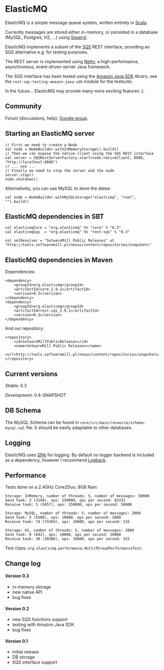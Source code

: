 ElasticMQ
=========

ElasticMQ is a simple message queue system, written entirely in [Scala](http://scala-lang.org).

Currently messages are stored either in-memory, or persisted in a database (MySQL, Postgres, H2, ...)
using [Squeryl](http://squeryl.org/).

ElasticMQ implements a subset of the [SQS](http://aws.amazon.com/sqs/) REST interface,
providing an SQS alternative e.g. for testing purposes.

The REST server is implemented using [Netty](http://www.jboss.org/netty), a high-performance,
asynchronous, event-driven server Java framework.

The SQS interface has been tested using the [Amazon Java SDK](http://aws.amazon.com/sdkforjava/) library;
see the `rest-sqs-testing-amazon-java-sdk` module for the testsuite.

In the future... ElasticMQ may provide many more exciting features :).

Community
---------

Forum (discussions, help): [Google group](https://groups.google.com/forum/?fromgroups#!forum/elasticmq).

Starting an ElasticMQ server
----------------------------

    // First we need to create a Node
    val node = NodeBuilder.withInMemoryStorage().build()
    // Then we can expose the native client using the SQS REST interface
    val server = SQSRestServerFactory.start(node.nativeClient, 8888, "http://localhost:8888")
    // ... use ...
    // Finally we need to stop the server and the node
    server.stop()
    node.shutdown()

Alternatively, you can use MySQL to store the datea:

    val node = NodeBuilder.withMySQLStorage("elasticmq", "root", "").build()

ElasticMQ dependencies in SBT
-----------------------------

    val elasticmqCore = "org.elasticmq" %% "core" % "0.3"
    val elasticmqSqs  = "org.elasticmq" %% "rest-sqs" % "0.3"

    val smlResolver = "SotwareMill Public Releases" at "http://tools.softwaremill.pl/nexus/content/repositories/snapshots"

ElasticMQ dependencies in Maven
-------------------------------

Dependencies:

    <dependency>
        <groupId>org.elasticmq</groupId>
        <artifactId>core_2.9.1</artifactId>
        <version>0.3</version>
    </dependency>
    <dependency>
        <groupId>org.elasticmq</groupId>
        <artifactId>rest-sqs_2.9.1</artifactId>
        <version>0.3</version>
    </dependency>

And our repository:

    <repository>
        <id>SotwareMillPublicReleases</id>
        <name>SotwareMill Public Releases</name>
        <url>http://tools.softwaremill.pl/nexus/content/repositories/snapshots/</url>
    </repository>

Current versions
--------

*Stable*: 0.3

*Development*: 0.4-SNAPSHOT

DB Schema
---------

The MySQL Schema can be found in `core/src/main/resource/schema-mysql.sql` file. It should be easily adaptable to
other databases.

Logging
-------

ElasticMQ uses [Slf4j](http://www.slf4j.org/) for logging. By default no logger backend is included as a dependency,
however I recommend [Logback](http://logback.qos.ch/).

Performance
-----------

Tests done on a 2.4GHz Core2Duo, 8GB Ram:

    Storage: InMemory, number of threads: 5, number of messages: 50000
    Send took: 3 (3140), ops: 250000, ops per second: 83333
    Receive took: 5 (5057), ops: 250000, ops per second: 50000

    Storage: MySQL, number of threads: 5, number of messages: 2000
    Send took: 5 (5500), ops: 10000, ops per second: 2000
    Receive took: 74 (74269), ops: 10000, ops per second: 135

    Storage: H2, number of threads: 5, number of messages: 2000
    Send took: 0 (841), ops: 10000, ops per second: 10000
    Receive took: 30 (30388), ops: 10000, ops per second: 333

Test class: `org.elasticmq.performance.MultiThreadPerformanceTest`.

Change log
----------

#### Version 0.3

* in-memory storage
* new native API
* bug fixes

#### Version 0.2

* new SQS functions support
* testing with Amazon Java SDK
* bug fixes

#### Version 0.1

* initial release
* DB storage
* SQS interface support